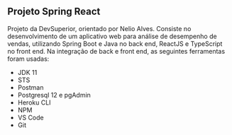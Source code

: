 ## Projeto Spring React

Projeto da DevSuperior, orientado por Nelio Alves.
Consiste no desenvolvimento de um aplicativo web para análise de desempenho de vendas, utilizando Spring Boot e Java no back end, ReactJS e TypeScript no front end.
Na integração de back e front end, as seguintes ferramentas foram usadas: 

- JDK 11
- STS
- Postman
- Postgresql 12 e pgAdmin
- Heroku CLI
- NPM
- VS Code
- Git
